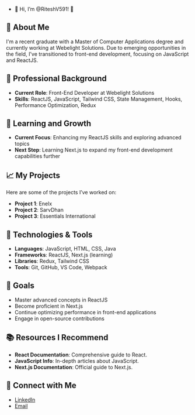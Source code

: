 - 👋 Hi, I’m @RiteshV591! 👋

## 🚀 About Me
I'm a recent graduate with a Master of Computer Applications degree and currently working at Webelight Solutions. Due to emerging opportunities in the field, I've transitioned to front-end development, focusing on JavaScript and ReactJS.

## 💼 Professional Background
- **Current Role**: Front-End Developer at Webelight Solutions
- **Skills**: ReactJS, JavaScript, Tailwind CSS, State Management, Hooks, Performance Optimization, Redux

## 🌱 Learning and Growth
- **Current Focus**: Enhancing my ReactJS skills and exploring advanced topics
- **Next Step**: Learning Next.js to expand my front-end development capabilities further

## 📈 My Projects
Here are some of the projects I’ve worked on:
- **Project 1**: Enelx
- **Project 2**: SarvDhan
- **Project 3**: Essentials International

## 🔧 Technologies & Tools
- **Languages**: JavaScript, HTML, CSS, Java
- **Frameworks**: ReactJS, Next.js (learning)
- **Libraries**: Redux, Tailwind CSS
- **Tools**: Git, GitHub, VS Code, Webpack

## 🎯 Goals
- Master advanced concepts in ReactJS
- Become proficient in Next.js
- Continue optimizing performance in front-end applications
- Engage in open-source contributions

## 📚 Resources I Recommend
- **React Documentation**: Comprehensive guide to React.
- **JavaScript Info**: In-depth articles about JavaScript.
- **Next.js Documentation**: Official guide to Next.js.

## 🤝 Connect with Me
- [LinkedIn](https://www.linkedin.com/in/riteshvaghela/)
- [Email](mailto:your-riteshvaghela591@gmail.com)

<!---
RiteshV591/RiteshV591 is a ✨ special ✨ repository because its `README.md` (this file) appears on your GitHub profile.
You can click the Preview link to take a look at your changes.
--->
